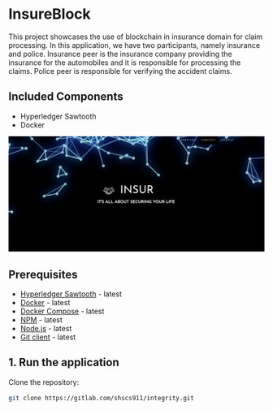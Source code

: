 # InsureBlock

This project showcases the use of blockchain in insurance domain for claim processing. In this application, we have two participants, namely insurance and police. Insurance peer is the insurance company providing the insurance for the automobiles and it is responsible for processing the claims. Police peer is responsible for verifying the accident claims.

## Included Components
* Hyperledger Sawtooth
* Docker

<div class="top-screenshot"><img src="./client/public/images/Insur_1.png" style="max-width: 100%; max-height: 35em;"></div>

## Prerequisites

* [Hyperledger Sawtooth](https://sawtooth.hyperledger.org/release/) - latest
* [Docker](https://www.docker.com/products) - latest
* [Docker Compose](https://docs.docker.com/compose/overview/) - latest
* [NPM](https://www.npmjs.com/get-npm) - latest
* [Node.js](https://nodejs.org/en/download/) - latest
* [Git client](https://git-scm.com/downloads) - latest

## 1. Run the application

Clone the repository:
```bash
git clone https://gitlab.com/shscs911/integrity.git
```
